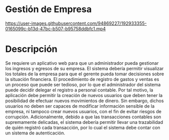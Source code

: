 # Gestión de  Empresa

https://user-images.githubusercontent.com/94869227/192933355-0165099c-b13d-47bc-b507-b95758ddbfc1.mp4

# Descripción 
Se requiere un aplicativo web para que un administrador pueda gestionar los ingresos y egresos de su empresa.
El sistema debería permitir visualizar los totales de la empresa para que el gerente pueda tomar decisiones sobre la situación financiera.
El procedimiento de registro de gastos y ventas es un proceso que puede ser
tedioso, por lo que el administrador del sistema puede decidir delegar el registro a personal contable. Por tal motivo, la aplicación debe permitir la
creación de nuevos usuarios que deben tener la posibilidad de efectuar nuevos movimientos de dinero. Sin embargo, dichos usuarios no deben ser
capaces de modificar información sensible de la empresa, ni tampoco crear nuevos usuarios, con el fin de evitar riesgos de corrupción.
Adicionalmente, debido a que las transacciones contables son supremamente delicadas, el sistema debería permitir llevar una trazabilidad de quién registró cada transacción, por lo cual el sistema debe contar con un sistema de autenticación.


